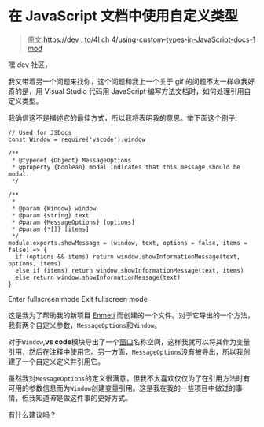 # 在 JavaScript 文档中使用自定义类型

> 原文:[https://dev . to/4l ch 4/using-custom-types-in-JavaScript-docs-1 mod](https://dev.to/4lch4/using-custom-types-in-javascript-docs-1mod)

嘿 dev 社区，

我又带着另一个问题来找你，这个问题和我上一个关于 gif 的问题不太一样😅我好奇的是，用 Visual Studio 代码用 JavaScript 编写方法文档时，如何处理引用自定义类型。

我确信这不是描述它的最佳方式，所以我将表明我的意思。举下面这个例子:

```
// Used for JSDocs
const Window = require('vscode').window

/**
 * @typedef {Object} MessageOptions
 * @property {boolean} modal Indicates that this message should be modal.
 */

/**
 *
 * @param {Window} window
 * @param {string} text
 * @param {MessageOptions} [options]
 * @param {*[]} [items]
 */
module.exports.showMessage = (window, text, options = false, items = false) => {
  if (options && items) return window.showInformationMessage(text, options, items)
  else if (items) return window.showInformationMessage(text, items)
  else return window.showInformationMessage(text)
} 
```

Enter fullscreen mode Exit fullscreen mode

这是我为了帮助我的新项目 [Enmeti](https://github.com/HF-Solutions/Enmeti) 而创建的一个文件。对于它导出的一个方法，我有两个自定义参数，`MessageOptions`和`Window`。

对于`Window`,**vs code**模块导出了一个[窗口](https://code.visualstudio.com/docs/extensionAPI/vscode-api#_window)名称空间，这样我就可以将其作为变量引用，然后在注释中使用它。另一方面，`MessageOptions`没有被导出，所以我创建了一个自定义定义并引用它。

虽然我对`MessageOptions`的定义很满意，但我不太喜欢仅仅为了在引用方法时有可用的参数信息而为`Window`创建变量引用。这是我在我的一些项目中做过的事情，但我知道*有*是做这件事的更好方式。

有什么建议吗？